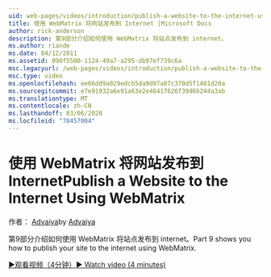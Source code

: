 ```yaml
---
uid: web-pages/videos/introduction/publish-a-website-to-the-internet-using-webmatrix
title: 使用 WebMatrix 将网站发布到 Internet |Microsoft Docs
author: rick-anderson
description: 第9部分介绍如何使用 WebMatrix 将站点发布到 internet。
ms.author: riande
ms.date: 04/12/2011
ms.assetid: 090f5500-1124-49a7-a295-db97ef739c6a
msc.legacyurl: /web-pages/videos/introduction/publish-a-website-to-the-internet-using-webmatrix
msc.type: video
ms.openlocfilehash: ee66dd9a029edcb5da9d97a87c370d5f1401d20a
ms.sourcegitcommit: e7e91932a6e91a63e2e46417626f39d6b244a3ab
ms.translationtype: MT
ms.contentlocale: zh-CN
ms.lasthandoff: 03/06/2020
ms.locfileid: "78457004"
---
```

# <a name="publish-a-website-to-the-internet-using-webmatrix"></a><span data-ttu-id="97021-103">使用 WebMatrix 将网站发布到 Internet</span><span class="sxs-lookup"><span data-stu-id="97021-103">Publish a Website to the Internet Using WebMatrix</span></span>

<span data-ttu-id="97021-104">作者： [Advaiya](https://twitter.com/Advaiyasolns)</span><span class="sxs-lookup"><span data-stu-id="97021-104">by [Advaiya](https://twitter.com/Advaiyasolns)</span></span>

<span data-ttu-id="97021-105">第9部分介绍如何使用 WebMatrix 将站点发布到 internet。</span><span class="sxs-lookup"><span data-stu-id="97021-105">Part 9 shows you how to publish your site to the internet using WebMatrix.</span></span>

[<span data-ttu-id="97021-106">&#9654;观看视频（4分钟）</span><span class="sxs-lookup"><span data-stu-id="97021-106">&#9654; Watch video (4 minutes)</span></span>](https://channel9.msdn.com/Blogs/ASP-NET-Site-Videos/publish-a-website-to-the-internet-using-webmatrix)

